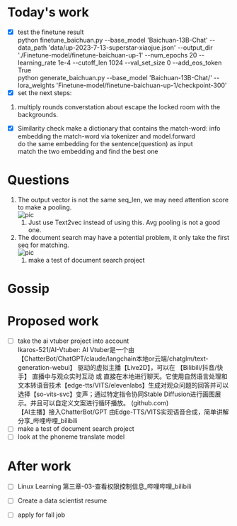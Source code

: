 # Today's work
- [x] test the finetune result  
python finetune_baichuan.py --base_model 'Baichuan-13B-Chat' --data_path 'data/up-2023-7-13-superstar-xiaojue.json' --output_dir './Finetune-model/finetune-baichuan-up-1' --num_epochs 20 --learning_rate 1e-4 --cutoff_len 1024 --val_set_size 0  --add_eos_token True  
python generate_baichuan.py --base_model 'Baichuan-13B-Chat/'     --lora_weights 'Finetune-model/finetune-baichuan-up-1/checkpoint-300'  
- [x] set the next steps:
1. multiply rounds converstation about escape the locked room with the backgrounds.  
- [x] Similarity check
make a dictionary that contains the match-word: info  
embedding the match-word via tokenizer and model.forward  
do the same embedding for the sentence(question) as input  
match the two embedding and find the best one   
# Questions
1. The output vector is not the same seq_len, we may need attention score to make a pooling.  
![pic](2023-07-19-pic1.jpg)   
    1. Just use Text2vec instead of using this. Avg pooling is not a good one.  
3. The document search may have a potential problem, it only take the first seq for matching.  
![pic](2023-07-19-pic2.jpg)   
    1. make a test of document search project  
# Gossip
# Proposed work
- [ ] take the ai vtuber project into account  
Ikaros-521/AI-Vtuber: AI Vtuber是一个由 【ChatterBot/ChatGPT/claude/langchain本地or云端/chatglm/text-generation-webui】 驱动的虚拟主播【Live2D】，可以在 【Bilibili/抖音/快手】 直播中与观众实时互动 或 直接在本地进行聊天。它使用自然语言处理和文本转语音技术【edge-tts/VITS/elevenlabs】生成对观众问题的回答并可以选择【so-vits-svc】变声；通过特定指令协同Stable Diffusion进行画图展示。并且可以自定义文案进行循环播放。 (github.com)  
【AI主播】接入ChatterBot/GPT 由Edge-TTS/VITS实现语音合成，简单讲解分享_哔哩哔哩_bilibili  
- [ ] make a test of document search project  
- [ ] look at the phoneme translate model  
# After work
- [ ] Linux Learning
第三章-03-查看权限控制信息_哔哩哔哩_bilibili
- [ ] Create a data scientist resume  
- [ ] apply for fall job  




